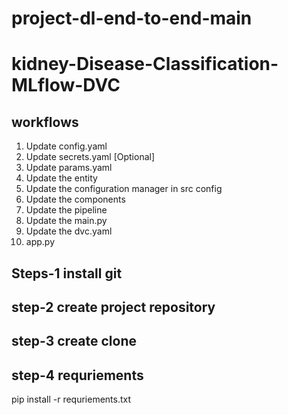 # project-dl-end-to-end-main
# kidney-Disease-Classification-MLflow-DVC
## workflows
1. Update config.yaml
2. Update secrets.yaml [Optional]
3. Update params.yaml
4. Update the entity
5. Update the configuration manager
in src config
6. Update the components
7. Update the pipeline 
8. Update the main.py
9. Update the dvc.yaml
10. app.py

## Steps-1 install git

## step-2 create project repository

## step-3 create clone

## step-4 requriements
pip install -r requriements.txt

